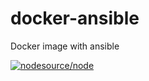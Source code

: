# docker-ansible

Docker image with ansible

[![nodesource/node](http://dockeri.co/image/mlllab/ansible)](https://hub.docker.com/r/mlllab/ansible)
